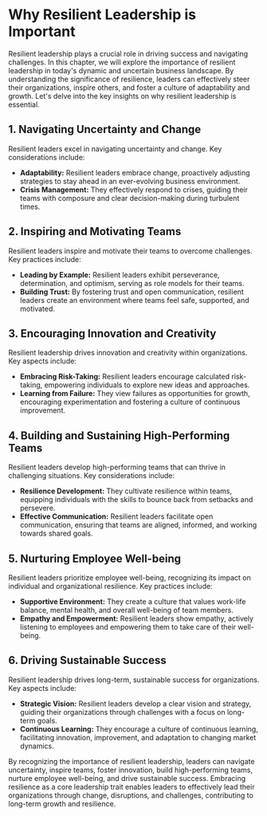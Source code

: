 Why Resilient Leadership is Important
==============================================

Resilient leadership plays a crucial role in driving success and navigating challenges. In this chapter, we will explore the importance of resilient leadership in today's dynamic and uncertain business landscape. By understanding the significance of resilience, leaders can effectively steer their organizations, inspire others, and foster a culture of adaptability and growth. Let's delve into the key insights on why resilient leadership is essential.

**1. Navigating Uncertainty and Change**
----------------------------------------

Resilient leaders excel in navigating uncertainty and change. Key considerations include:

* **Adaptability:** Resilient leaders embrace change, proactively adjusting strategies to stay ahead in an ever-evolving business environment.
* **Crisis Management:** They effectively respond to crises, guiding their teams with composure and clear decision-making during turbulent times.

**2. Inspiring and Motivating Teams**
-------------------------------------

Resilient leaders inspire and motivate their teams to overcome challenges. Key practices include:

* **Leading by Example:** Resilient leaders exhibit perseverance, determination, and optimism, serving as role models for their teams.
* **Building Trust:** By fostering trust and open communication, resilient leaders create an environment where teams feel safe, supported, and motivated.

**3. Encouraging Innovation and Creativity**
--------------------------------------------

Resilient leadership drives innovation and creativity within organizations. Key aspects include:

* **Embracing Risk-Taking:** Resilient leaders encourage calculated risk-taking, empowering individuals to explore new ideas and approaches.
* **Learning from Failure:** They view failures as opportunities for growth, encouraging experimentation and fostering a culture of continuous improvement.

**4. Building and Sustaining High-Performing Teams**
----------------------------------------------------

Resilient leaders develop high-performing teams that can thrive in challenging situations. Key considerations include:

* **Resilience Development:** They cultivate resilience within teams, equipping individuals with the skills to bounce back from setbacks and persevere.
* **Effective Communication:** Resilient leaders facilitate open communication, ensuring that teams are aligned, informed, and working towards shared goals.

**5. Nurturing Employee Well-being**
------------------------------------

Resilient leaders prioritize employee well-being, recognizing its impact on individual and organizational resilience. Key practices include:

* **Supportive Environment:** They create a culture that values work-life balance, mental health, and overall well-being of team members.
* **Empathy and Empowerment:** Resilient leaders show empathy, actively listening to employees and empowering them to take care of their well-being.

**6. Driving Sustainable Success**
----------------------------------

Resilient leadership drives long-term, sustainable success for organizations. Key aspects include:

* **Strategic Vision:** Resilient leaders develop a clear vision and strategy, guiding their organizations through challenges with a focus on long-term goals.
* **Continuous Learning:** They encourage a culture of continuous learning, facilitating innovation, improvement, and adaptation to changing market dynamics.

By recognizing the importance of resilient leadership, leaders can navigate uncertainty, inspire teams, foster innovation, build high-performing teams, nurture employee well-being, and drive sustainable success. Embracing resilience as a core leadership trait enables leaders to effectively lead their organizations through change, disruptions, and challenges, contributing to long-term growth and resilience.
